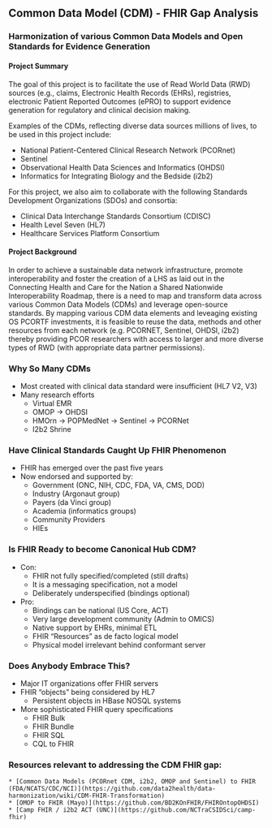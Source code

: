 ## Common Data Model (CDM) - FHIR Gap Analysis

### Harmonization of various Common Data Models and Open Standards for Evidence Generation

#### Project Summary
The goal of this project is to facilitate the use of Read World Data (RWD) sources (e.g., claims, Electronic Health Records (EHRs), registries, electronic Patient Reported Outcomes (ePRO) to support evidence generation for regulatory and clinical decision making. 

Examples of the CDMs, reflecting diverse data sources millions of lives, to be used in this project include:
* National Patient-Centered Clinical Research Network (PCORnet)
* Sentinel
* Observational Health Data Sciences and Informatics (OHDSI)
* Informatics for Integrating Biology and the Bedside (i2b2)

For this project, we also aim to collaborate with the following Standards Development Organizations (SDOs) and consortia:
* Clinical Data Interchange Standards Consortium (CDISC)
* Health Level Seven (HL7)
* Healthcare Services Platform Consortium

#### Project Background
In order to achieve a sustainable data network infrastructure, promote interoperability and foster the creation of a LHS as laid out in the Connecting Health and Care for the Nation a Shared Nationwide Interoperability Roadmap, there is a need to map and transform data across various Common Data Models (CDMs) and leverage open-source standards. By mapping various CDM data elements and leveaging existing OS PCORTF investments, it is feasible to reuse the data, methods and other resources from each network (e.g. PCORNET, Sentinel, OHDSI, i2b2) thereby providing PCOR researchers with access to larger and more diverse types of RWD (with appropriate data partner permissions).

### Why So Many CDMs
* Most created with clinical data standard were insufficient (HL7 V2, V3)
* Many research efforts
    * Virtual EMR
    * OMOP → OHDSI
    * HMOrn → POPMedNet → Sentinel → PCORNet
    * I2b2 Shrine

### Have Clinical Standards Caught Up FHIR Phenomenon
* FHIR has emerged over the past five years
* Now endorsed and supported by:
    * Government (ONC, NIH, CDC, FDA, VA, CMS, DOD)
    * Industry (Argonaut group)
    * Payers (da Vinci group)
    * Academia (informatics groups)
    * Community Providers
    * HIEs

### Is FHIR Ready to become Canonical Hub CDM?
* Con:
    * FHIR not fully specified/completed (still drafts)
    * It is a messaging specification, not a model
    * Deliberately underspecified (bindings optional)
* Pro:
    * Bindings can be national (US Core, ACT)
    * Very large development community (Admin to OMICS)
    * Native support by EHRs, minimal ETL
    * FHIR “Resources” as de facto logical model
    * Physical model irrelevant behind conformant server

### Does Anybody Embrace This?
* Major IT organizations offer FHIR servers
* FHIR “objects” being considered by HL7
    * Persistent objects in HBase NOSQL systems
* More sophisticated FHIR query specifications
    * FHIR Bulk
    * FHIR Bundle
    * FHIR SQL
    * CQL to FHIR

### Resources relevant to addressing the CDM FHIR gap:
    * [Common Data Models (PCORnet CDM, i2b2, OMOP and Sentinel) to FHIR (FDA/NCATS/CDC/NCI)](https://github.com/data2health/data-harmonization/wiki/CDM-FHIR-Transformation)
    * [OMOP to FHIR (Mayo)](https://github.com/BD2KOnFHIR/FHIROntopOHDSI)
    * [Camp FHIR / i2b2 ACT (UNC)](https://github.com/NCTraCSIDSci/camp-fhir)
